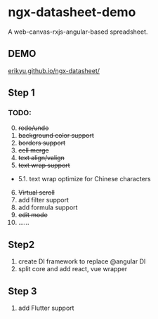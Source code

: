 # ngx-datasheet-demo
A web-canvas-rxjs-angular-based spreadsheet.

## DEMO
[erikyu.github.io/ngx-datasheet/](https://erikyu.github.io/ngx-datasheet/)

## Step 1
### TODO:
0. <del>redo/undo</del>
1. <del>background color support</del>
2. <del>borders support</del>
3. <del>cell merge</del>
4. <del>text align/valign</del>
5. <del>text wrap support</del>
  - 5.1. text wrap optimize for Chinese characters
6. <del>Virtual scroll</del>
7. add filter support
8. add formula support
9. <del>edit mode</del>
11. ......

## Step2
1. create DI framework to replace @angular DI
2. split core and add react, vue wrapper

## Step 3
1. add Flutter support
